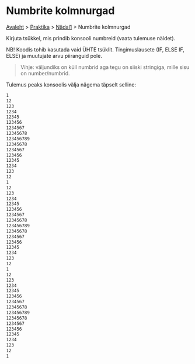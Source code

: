 # Numbrite kolmnurgad
[Avaleht](../../../README.md) > [Praktika](../../README.md) > [Nädal1](../README.md) > Numbrite kolmnurgad  

Kirjuta tsükkel, mis prindib konsooli numbreid (vaata tulemuse näidet). 

NB! Koodis tohib kasutada vaid ÜHTE tsüklit. 
Tingimuslausete (IF, ELSE IF, ELSE) ja muutujate arvu piiranguid pole.

> Vihje: väljundiks on küll numbrid aga tegu on siiski stringiga, mille sisu on number/numbrid.

Tulemus peaks konsoolis välja nägema täpselt selline:

```bash
1
12
123
1234
12345
123456
1234567
12345678
123456789
12345678
1234567
123456
12345
1234
123
12
1
12
123
1234
12345
123456
1234567
12345678
123456789
12345678
1234567
123456
12345
1234
123
12
1
12
123
1234
12345
123456
1234567
12345678
123456789
12345678
1234567
123456
12345
1234
123
12
1
```
